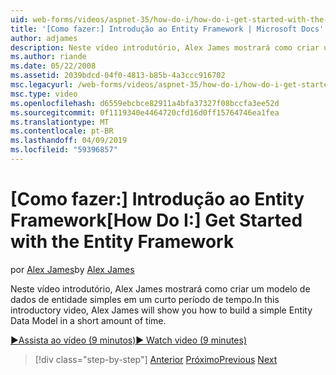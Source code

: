 ```yaml
---
uid: web-forms/videos/aspnet-35/how-do-i/how-do-i-get-started-with-the-entity-framework
title: '[Como fazer:] Introdução ao Entity Framework | Microsoft Docs'
author: adjames
description: Neste vídeo introdutório, Alex James mostrará como criar um modelo de dados de entidade simples em um curto período de tempo.
ms.author: riande
ms.date: 05/22/2008
ms.assetid: 2039bdcd-04f0-4813-b85b-4a3ccc916702
msc.legacyurl: /web-forms/videos/aspnet-35/how-do-i/how-do-i-get-started-with-the-entity-framework
msc.type: video
ms.openlocfilehash: d6559ebcbce82911a4bfa37327f08bccfa3ee52d
ms.sourcegitcommit: 0f1119340e4464720cfd16d0ff15764746ea1fea
ms.translationtype: MT
ms.contentlocale: pt-BR
ms.lasthandoff: 04/09/2019
ms.locfileid: "59396857"
---
```

# <a name="how-do-i-get-started-with-the-entity-framework"></a><span data-ttu-id="64ab6-103">[Como fazer:] Introdução ao Entity Framework</span><span class="sxs-lookup"><span data-stu-id="64ab6-103">[How Do I:] Get Started with the Entity Framework</span></span>

<span data-ttu-id="64ab6-104">por [Alex James](https://github.com/adjames)</span><span class="sxs-lookup"><span data-stu-id="64ab6-104">by [Alex James](https://github.com/adjames)</span></span>

<span data-ttu-id="64ab6-105">Neste vídeo introdutório, Alex James mostrará como criar um modelo de dados de entidade simples em um curto período de tempo.</span><span class="sxs-lookup"><span data-stu-id="64ab6-105">In this introductory video, Alex James will show you how to build a simple Entity Data Model in a short amount of time.</span></span>

[<span data-ttu-id="64ab6-106">&#9654;Assista ao vídeo (9 minutos)</span><span class="sxs-lookup"><span data-stu-id="64ab6-106">&#9654; Watch video (9 minutes)</span></span>](https://channel9.msdn.com/Blogs/ASP-NET-Site-Videos/how-do-i-get-started-with-the-entity-framework)

> [!div class="step-by-step"]
> <span data-ttu-id="64ab6-107">[Anterior](how-do-i-converting-a-net-20-windows-forms-application-to-net-35.md)
> [Próximo](how-do-i-use-the-new-entity-data-source.md)</span><span class="sxs-lookup"><span data-stu-id="64ab6-107">[Previous](how-do-i-converting-a-net-20-windows-forms-application-to-net-35.md)
[Next](how-do-i-use-the-new-entity-data-source.md)</span></span>
